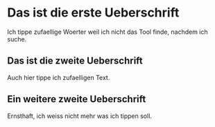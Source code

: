 # Das ist die erste Ueberschrift

Ich tippe zufaellige Woerter weil ich nicht das Tool finde, nachdem ich suche.

## Das ist die zweite Ueberschrift

Auch hier tippe ich zufaelligen Text.

## Ein weitere zweite Ueberschrift

Ernsthaft, ich weiss nicht mehr was ich tippen soll.
